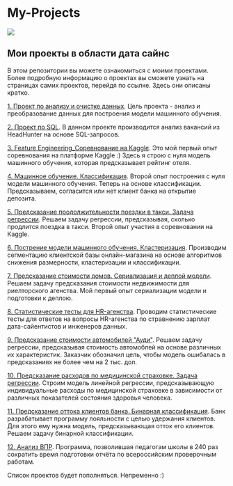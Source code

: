 # My-Projects

<img src = 'https://iemlabs.com/wp-content/uploads/2021/06/Data-Science-with-Python-and-R-Training-2048x1448.jpg'>

## Мои проекты в области дата сайнс

В этом репозитории вы можете ознакомиться с моими проектами. Более подробную информацию о проектах вы сможете узнать на страницах самих проектов, перейдя по ссылке. Здесь они описаны кратко.

[1. Проект по анализу и очистке данных](https://github.com/MorozovOV/My-Projects/tree/master/Проект%20по%20анализу%20и%20очистке%20данных). Цель проекта -  анализ и преобразование данных для построения модели машинного обучения.

[2. Проект по SQL](https://github.com/MorozovOV/My-Projects/tree/master/Проект%20по%20SQL). В данном проекте производится анализ вакансий из HeadHunter на основе SQL-запросов.

[3. Feature Engineering_Соревнование на Kaggle](https://github.com/MorozovOV/My-Projects/tree/master/Feature%20Engineering_Соревнование%20на%20Kaeggle). Это мой первый опыт соревнования на платформе Кaggle :) Здесь я строю с нуля модель машинного обучения, которая предсказывает рейтинг отеля.

[4. Машинное обучение. Классификация](https://github.com/MorozovOV/My-Projects/tree/master/Машинное%20обучение.%20Классификация). Второй опыт построения с нуля модели машинного обучения. Теперь на основе классификации. Предсказываем, согласится или нет клиент банка на открытие депозита.

[5. Предсказание продолжительности поездки в такси. Задача регрессии](https://github.com/MorozovOV/My-Projects/tree/master/Проект%20по%20линейной%20регрессии). Решаем задачу регрессии, предсказывая, сколько продлится поездка в такси. Второй опыт участия в соревновании на Кaggle.

[6. Пострение модели машинного обучения. Кластеризация](https://github.com/MorozovOV/My-Projects/tree/master/Проект%20по%20кластеризации). Производим сегментацию клиентской базы онлайн-магазина на основе алгоритмов снижения размерности, кластеризации и классификации.

[7. Предсказание стоимости домов. Сериализация и деплой модели](https://github.com/MorozovOV/My-Projects/blob/master/Предсказание%20стоимости%20домов/README.md). Решаем задачу предсказания стоимости недвижимости для риелторского агенства. Мой первый опыт сериализации модели и подготовки к деплою.

[8. Статистические тесты для HR-агенства](https://github.com/MorozovOV/My-Projects/tree/master/Статистические%20тесты). Проводим статистические тесты для ответов на вопросы HR-агенства по стравнению зарплат дата-сайентистов и инженеров данных.

[9. Предсказание стоимости автомобилей "Ауди"](https://github.com/MorozovOV/My-Projects/blob/master/Предсказание%20стоимости%20автомобилей%20%22Ауди%22.%20Регрессия/README.md#Оглавление). Решаем задачу регрессии, предсказывая стоимость автомоблей на основе различных их характеристик. Заказчик обозначил цель, чтобы модель ошибалась в предсказаниях не более чем на 2 тыс. дол.

[10. Предсказание расходов по медицинской страховке. Задача регрессии](https://github.com/MorozovOV/My-Projects/blob/master/Предсказание%20расходов%20по%20медицинской%20страховке/README.md). Строим модель линейной регрессии, предсказывающую индивидуальные расходы по медицинской страховке в зависимости от различных показателей состояния здоровья человека.

[11. Предсказание оттока клиентов банка. Бинарная классификация](https://github.com/MorozovOV/My-Projects/blob/master/Предсказание%20оттока%20клиентов%20банка/README.md). Банк разрабатывает программу лояльности с целью удержания клиентов. Для этого ему нужна модель, предсказывающая отток его клиентов. Решаем задачу бинарной классификации.

[12. Анализ ВПР](https://github.com/MorozovOV/VPR_analyse/blob/master/README.md). Программа, позволившая педагогам школы в 240 раз сократить время подготовки отчёта по всероссийским проверочным работам.

Список проектов будет пополняться. Непременно :)
